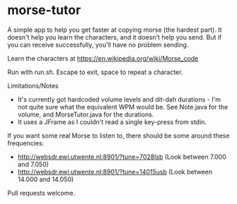 # morse-tutor

A simple app to help you get faster at copying morse (the hardest part).
It doesn't help you learn the characters, and it doesn't help you send. But if you can receive successfully, you'll have no problem sending.

Learn the characters at https://en.wikipedia.org/wiki/Morse_code

Run with run.sh. Escape to exit, space to repeat a character.

Limitations/Notes
   * It's currently got hardcoded volume levels and dit-dah durations - I'm not quite sure what the equivalent WPM would be.
See Note.java for the volume, and MorseTutor.java for the durations.
   * It uses a JFrame as I couldn't read a single key-press from stdin.

If you want some real Morse to listen to, there should be some around these frequencies:
   * http://websdr.ewi.utwente.nl:8901/?tune=7028lsb (Look between 7.000 and 7.050)
   * http://websdr.ewi.utwente.nl:8901/?tune=14015usb (Look between 14.000 and 14.050)


Pull requests welcome.
